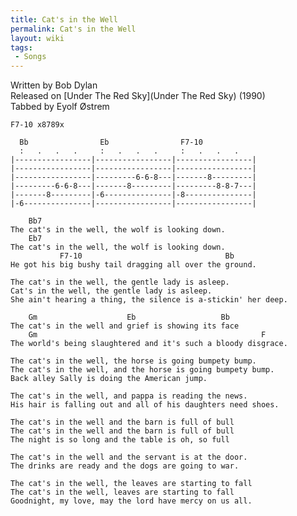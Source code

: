 ```yaml
---
title: Cat's in the Well
permalink: Cat's in the Well
layout: wiki
tags:
 - Songs
---
```


Written by Bob Dylan  
Released on [Under The Red Sky](Under The Red Sky) (1990)  
Tabbed by Eyolf Østrem

    F7-10 x8789x

      Bb                Eb                F7-10
      :   .   .   .     :   .   .   .     :   .   .   .
    |-----------------|-----------------|-----------------|
    |-----------------|-----------------|-----------------|
    |-----------------|---------6-6-8---|-------8---------|
    |---------6-6-8---|-------8---------|---------8-8-7---|
    |-------8---------|-6---------------|-8---------------|
    |-6---------------|-----------------|-----------------|

        Bb7
    The cat's in the well, the wolf is looking down.
        Eb7
    The cat's in the well, the wolf is looking down.
               F7-10                                Bb
    He got his big bushy tail dragging all over the ground.

    The cat's in the well, the gentle lady is asleep.
    Cat's in the well, the gentle lady is asleep.
    She ain't hearing a thing, the silence is a-stickin' her deep.

        Gm                    Eb                   Bb
    The cat's in the well and grief is showing its face
        Gm                                                  F
    The world's being slaughtered and it's such a bloody disgrace.

    The cat's in the well, the horse is going bumpety bump.
    The cat's in the well, and the horse is going bumpety bump.
    Back alley Sally is doing the American jump.

    The cat's in the well, and pappa is reading the news.
    His hair is falling out and all of his daughters need shoes.

    The cat's in the well and the barn is full of bull
    The cat's in the well and the barn is full of bull
    The night is so long and the table is oh, so full

    The cat's in the well and the servant is at the door.
    The drinks are ready and the dogs are going to war.

    The cat's in the well, the leaves are starting to fall
    The cat's in the well, leaves are starting to fall
    Goodnight, my love, may the lord have mercy on us all.
